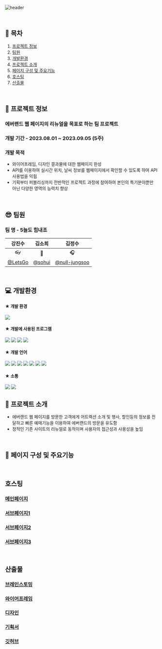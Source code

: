 ![header](https://capsule-render.vercel.app/api?type=cylinder&color=auto&text=에버랜드&nbsp;웹&nbsp;페이지&nbsp;리뉴얼&fontAlignY=55&fontSize=50&height=150&)

<br>

## :page_facing_up: 목차
1. [프로젝트 정보](#-:book:-프로젝트-정보)
1. [팀원](#-:sunglasses:-팀원)
1. [개발환경](#-:computer:-개발환경)
1. [프로젝트 소개](#-:loudspeaker:-프로젝트-소개)
1. [페이지 구성 및 주요기능](#-:bookmark_tabs:-페이지-구성-및-주요기능)
1. [호스팅](#호스팅)
1. [산출물](#-산출물)

<br>

## :book: 프로젝트 정보
### 에버랜드 웹 페이지의 리뉴얼을 목표로 하는 팀 프로젝트

### 개발 기간 - 2023.08.01 ~ 2023.09.05 (5주)

### 개발 목적
- 와이어프레임, 디자인 결과물에 대한 웹페이지 완성
- API를 이용하여 실시간 위치, 날씨 정보를 웹페이지에서 확인할 수 있도록 하여 API사용법을 익힘
- 기획부터 퍼블리싱까지 전반적인 프로젝트 과정에 참여하여 본인의 특기분야뿐만 아닌 다양한 영역의 능력치 향상

<br>

## :sunglasses: 팀원
### 팀 명 - 5늘도 힘내조

|강진수|김소희|김정수|
|:---:|:---:|:---:|
|:eyeglasses:|:beer:|:headphones:|
|[@LetsGo](https://github.com/NLNL4358)|[@sohui](https://github.com/sohi0000)|[@null-jungsoo](https://github.com/null-jungsoo)|

<br>

## :computer: 개발환경

####   ★ 개발 환경
<img src="https://img.shields.io/badge/Windows10-0078D6?style=flat-square&logo=windows10&logoColor=white"/>

####   ★ 개발에 사용된 프로그램
<img src="https://img.shields.io/badge/VS_code-007ACC?style=flat-square&logo=visualstudiocode&logoColor=white"/>
<img src="https://img.shields.io/badge/Figma-F24E1E?style=flat-square&logo=figma&logoColor=white"/>
<img src="https://img.shields.io/badge/Adobe_Illustrator-FF9A00?style=flat-square&logo=adobeillustrator&logoColor=white"/>
<img src="https://img.shields.io/badge/Adobe_photoshop-31A8FF?style=flat-square&logo=adobephotoshop&logoColor=white"/>

####   ★ 개발 언어
<img src="https://img.shields.io/badge/html5-E34F26?style=flat-square&logo=html5&logoColor=white"/>
<img src="https://img.shields.io/badge/css3-1572B6?style=flat-square&logo=css3&logoColor=white"/>
<img src="https://img.shields.io/badge/javascript-F7DF1E?style=flat-square&logo=javascript&logoColor=white"/>
<img src="https://img.shields.io/badge/jquery-0769AD?style=flat-square&logo=jquery&logoColor=white"/>
<img src="https://img.shields.io/badge/swiper-6332F6?style=flat-square&logo=swiper&logoColor=white"/>
<img src="https://img.shields.io/badge/kakaoMap_API-FFCD00?style=flat-square&logo=kakao&logoColor=white"/>
<img src="https://img.shields.io/badge/OpenWeatherMap_API-3693F3?style=flat-square&logo=icloud&logoColor=white"/>

####   ★ 소통
<img src="https://img.shields.io/badge/slack-4A154B?style=flat-square&logo=slack&logoColor=white"/>
<img src="https://img.shields.io/badge/notion-000000?style=flat-square&logo=notion&logoColor=white"/>

<br>

## :loudspeaker: 프로젝트 소개 
- 에버랜드 웹 페이지를 방문한 고객에게 어트랙션 소개 및 행사, 할인등의 정보를 전달하고 빠른 예매기능을 이용하여 에버랜드의 방문을 유도함
- 정적인 기존 사이트의 리뉴얼로 동적이며 사용자의 접근성과 사용성을 높임

<br>

## :bookmark_tabs: 페이지 구성 및 주요기능

<br>

## 호스팅

### [메인페이지]()
### [서브페이지1]()
### [서브페이지2]()
### [서브페이지3]()

<br>

## 산출물

### [브레인스토밍](https://www.figma.com/file/78Gss8xUi1W4L0yMunGvoa/2%EC%B0%A8-%ED%8C%80%ED%94%84%EB%A1%9C%EC%A0%9D%ED%8A%B8-5%EC%A1%B0?type=whiteboard&node-id=18%3A499&t=GuRr72l2A5jehlXk-1)
### [와이어프레임](https://www.figma.com/file/lrqwTBSZuE59In8cgsEnSU/2%EC%B0%A8-%ED%8C%80%ED%94%84%EB%A1%9C%EC%A0%9D%ED%8A%B8-5%EC%A1%B0?type=design&node-id=0%3A1&mode=design&t=l3vqxxQmRTGyTxmo-1)
### [디자인](https://www.figma.com/file/lrqwTBSZuE59In8cgsEnSU/2%EC%B0%A8-%ED%8C%80%ED%94%84%EB%A1%9C%EC%A0%9D%ED%8A%B8-5%EC%A1%B0?type=design&node-id=1%3A2&mode=design&t=l3vqxxQmRTGyTxmo-1)
### [기획서](https://docs.google.com/presentation/d/14E7Ty9qkvG8qko2dNRNXmHtMKKd28b2Pss3romp0DIs/edit?usp=sharing)
### [깃허브](https://github.com/NLNL4358/everland.gihub.io)

<br>
